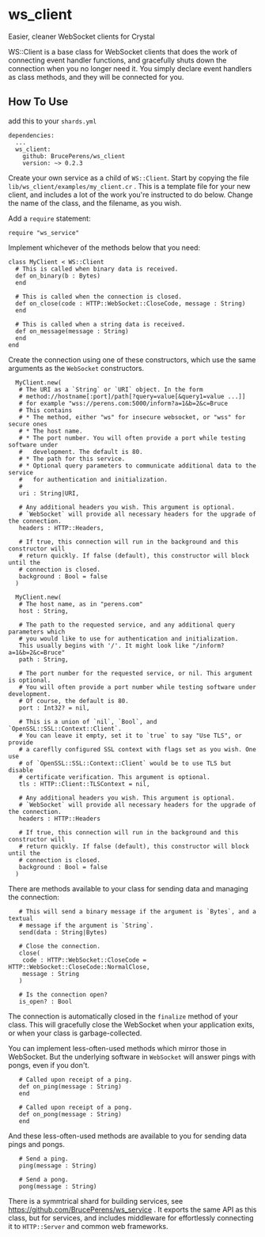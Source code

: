 # ws_client
Easier, cleaner WebSocket clients for Crystal

WS::Client is a base class for WebSocket clients that does the work of connecting
event handler functions, and gracefully shuts down the connection when you
no longer need it. You simply declare event handlers as class methods,
and they will be connected for you.

## How To Use
add this to your `shards.yml`

```
dependencies:
  ...
  ws_client:
    github: BrucePerens/ws_client
    version: ~> 0.2.3
```
Create your own service as a child of `WS::Client`. Start by copying the file
`lib/ws_client/examples/my_client.cr` . This is a template file for your
new client, and includes a lot of the work you're instructed to do below.
Change the name of the class, and the filename, as you wish.

Add a `require` statement:
```crystal
require "ws_service"
```

Implement whichever
of the methods below that you need:
```crystal
class MyClient < WS::Client
  # This is called when binary data is received.
  def on_binary(b : Bytes)
  end

  # This is called when the connection is closed.
  def on_close(code : HTTP::WebSocket::CloseCode, message : String)
  end

  # This is called when a string data is received.
  def on_message(message : String)
  end
end
```

Create the connection using one of these constructors, which use the same
arguments as the `WebSocket` constructors. 
```crystal
  MyClient.new(
   # The URI as a `String` or `URI` object. In the form
   # method://hostname[:port]/path[?query=value[&query1=value ...]]
   # for example "wss://perens.com:5000/inform?a=1&b=2&c=Bruce
   # This contains
   # * The method, either "ws" for insecure websocket, or "wss" for secure ones
   # * The host name.
   # * The port number. You will often provide a port while testing software under
   #   development. The default is 80.
   # * The path for this service.
   # * Optional query parameters to communicate additional data to the service
   #   for authentication and initialization.
   # 
   uri : String|URI,

   # Any additional headers you wish. This argument is optional.
   # `WebSocket` will provide all necessary headers for the upgrade of the connection.
   headers : HTTP::Headers,

   # If true, this connection will run in the background and this constructor will
   # return quickly. If false (default), this constructor will block until the
   # connection is closed.
   background : Bool = false
  )

  MyClient.new(
   # The host name, as in "perens.com"
   host : String,

   # The path to the requested service, and any additional query parameters which
   # you would like to use for authentication and initialization.
   This usually begins with '/'. It might look like "/inform?a=1&b=2&c=Bruce"
   path : String,

   # The port number for the requested service, or nil. This argument is optional.
   # You will often provide a port number while testing software under development.
   # Of course, the default is 80.
   port : Int32? = nil,

   # This is a union of `nil`, `Bool`, and `OpenSSL::SSL::Context::Client`.
   # You can leave it empty, set it to `true` to say "Use TLS", or provide
   # a careflly configured SSL context with flags set as you wish. One use
   # of `OpenSSL::SSL::Context::Client` would be to use TLS but disable
   # certificate verification. This argument is optional.
   tls : HTTP::Client::TLSContext = nil,
   
   # Any additional headers you wish. This argument is optional.
   # `WebSocket` will provide all necessary headers for the upgrade of the connection.
   headers : HTTP::Headers

   # If true, this connection will run in the background and this constructor will
   # return quickly. If false (default), this constructor will block until the
   # connection is closed.
   background : Bool = false
  )
```

There are methods available to your class for sending data and managing the
connection:
```crystal
   # This will send a binary message if the argument is `Bytes`, and a textual
   # message if the argument is `String`.
   send(data : String|Bytes)

   # Close the connection.
   close(
    code : HTTP::WebSocket::CloseCode = HTTP::WebSocket::CloseCode::NormalClose,
    message : String
   )

   # Is the connection open?
   is_open? : Bool
```

The connection is automatically closed in the `finalize` method of your class.
This will gracefully close the WebSocket when your application exits, or when
your class is garbage-collected.

You can implement less-often-used methods which mirror those in WebSocket. But
the underlying software in `WebSocket` will answer pings with pongs, even if
you don't.
```crystal
   # Called upon receipt of a ping.
   def on_ping(message : String)
   end

   # Called upon receipt of a pong.
   def on_pong(message : String)
   end
```
And these less-often-used methods are available to you for sending data pings and
pongs.
```crystal
   # Send a ping.
   ping(message : String)

   # Send a pong.
   pong(message : String)
```

There is a symmtrical shard for building services, see
https://github.com/BrucePerens/ws_service .
It exports the same API as this class, but for services, and includes middleware
for effortlessly connecting it to `HTTP::Server` and common web frameworks.
